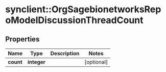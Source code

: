 # synclient::OrgSagebionetworksRepoModelDiscussionThreadCount


## Properties
Name | Type | Description | Notes
------------ | ------------- | ------------- | -------------
**count** | **integer** |  | [optional] 


